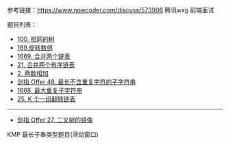 参考链接：https://www.nowcoder.com/discuss/573906 腾讯wxg 前端面试


题目列表：

- [100. 相同的树](https://leetcode-cn.com/problems/same-tree/)
- [189.旋转数组](https://leetcode-cn.com/problems/rotate-array/)
- [1669. 合并两个链表](https://leetcode-cn.com/problems/merge-in-between-linked-lists/)
- [21. 合并两个有序链表](https://leetcode-cn.com/problems/merge-two-sorted-lists/)
- [2. 两数相加](https://leetcode-cn.com/problems/add-two-numbers/)
- [剑指 Offer 48. 最长不含重复字符的子字符串](https://leetcode-cn.com/problems/zui-chang-bu-han-zhong-fu-zi-fu-de-zi-zi-fu-chuan-lcof/)
- [1668. 最大重复子字符串](https://leetcode-cn.com/problems/maximum-repeating-substring/)
- [25. K 个一组翻转链表](https://leetcode-cn.com/problems/reverse-nodes-in-k-group/)

----
- [剑指 Offer 27. 二叉树的镜像](https://leetcode-cn.com/problems/er-cha-shu-de-jing-xiang-lcof/)

KMP 最长子串类型题目(滑动窗口)